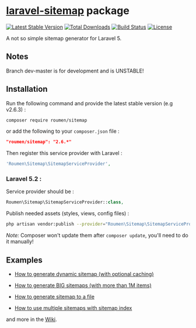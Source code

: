 # [laravel-sitemap](http://roumen.it/projects/laravel-sitemap) package

[![Latest Stable Version](https://poser.pugx.org/roumen/sitemap/version.png)](https://packagist.org/packages/roumen/sitemap) [![Total Downloads](https://poser.pugx.org/roumen/sitemap/d/total.png)](https://packagist.org/packages/roumen/sitemap) [![Build Status](https://travis-ci.org/RoumenDamianoff/laravel-sitemap.png?branch=master)](https://travis-ci.org/RoumenDamianoff/laravel-sitemap) [![License](https://poser.pugx.org/roumen/sitemap/license.png)](https://packagist.org/packages/roumen/sitemap)

A not so simple sitemap generator for Laravel 5.


## Notes

Branch dev-master is for development and is UNSTABLE!

## Installation

Run the following command and provide the latest stable version (e.g v2.6.3) :

```bash
composer require roumen/sitemap
```

or add the following to your `composer.json` file :

```json
"roumen/sitemap": "2.6.*"
```

Then register this service provider with Laravel :

```php
'Roumen\Sitemap\SitemapServiceProvider',
```

### Laravel 5.2 :

Service provider should be :

```php
Roumen\Sitemap\SitemapServiceProvider::class,
```

Publish needed assets (styles, views, config files) :

```bash
php artisan vendor:publish --provider="Roumen\Sitemap\SitemapServiceProvider"
```
*Note:* Composer won't update them after `composer update`, you'll need to do it manually!

## Examples

- [How to generate dynamic sitemap (with optional caching)](https://github.com/RoumenDamianoff/laravel-sitemap/wiki/Dynamic-sitemap)

- [How to generate BIG sitemaps (with more than 1M items)](https://github.com/RoumenDamianoff/laravel-sitemap/wiki/Generate-BIG-sitemaps)

- [How to generate sitemap to a file](https://github.com/RoumenDamianoff/laravel-sitemap/wiki/Generate-sitemap)

- [How to use multiple sitemaps with sitemap index](https://github.com/RoumenDamianoff/laravel-sitemap/wiki/Sitemap-index)

and more in the [Wiki](https://github.com/RoumenDamianoff/laravel-sitemap/wiki).
